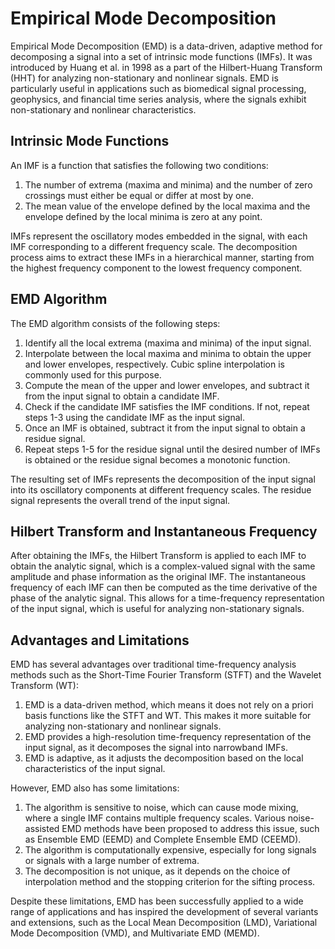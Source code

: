 # Empirical Mode Decomposition

Empirical Mode Decomposition (EMD) is a data-driven, adaptive method for decomposing a signal into a set of intrinsic mode functions (IMFs). It was introduced by Huang et al. in 1998 as a part of the Hilbert-Huang Transform (HHT) for analyzing non-stationary and nonlinear signals. EMD is particularly useful in applications such as biomedical signal processing, geophysics, and financial time series analysis, where the signals exhibit non-stationary and nonlinear characteristics.

## Intrinsic Mode Functions

An IMF is a function that satisfies the following two conditions:

1. The number of extrema (maxima and minima) and the number of zero crossings must either be equal or differ at most by one.
2. The mean value of the envelope defined by the local maxima and the envelope defined by the local minima is zero at any point.

IMFs represent the oscillatory modes embedded in the signal, with each IMF corresponding to a different frequency scale. The decomposition process aims to extract these IMFs in a hierarchical manner, starting from the highest frequency component to the lowest frequency component.

## EMD Algorithm

The EMD algorithm consists of the following steps:

1. Identify all the local extrema (maxima and minima) of the input signal.
2. Interpolate between the local maxima and minima to obtain the upper and lower envelopes, respectively. Cubic spline interpolation is commonly used for this purpose.
3. Compute the mean of the upper and lower envelopes, and subtract it from the input signal to obtain a candidate IMF.
4. Check if the candidate IMF satisfies the IMF conditions. If not, repeat steps 1-3 using the candidate IMF as the input signal.
5. Once an IMF is obtained, subtract it from the input signal to obtain a residue signal.
6. Repeat steps 1-5 for the residue signal until the desired number of IMFs is obtained or the residue signal becomes a monotonic function.

The resulting set of IMFs represents the decomposition of the input signal into its oscillatory components at different frequency scales. The residue signal represents the overall trend of the input signal.

## Hilbert Transform and Instantaneous Frequency

After obtaining the IMFs, the Hilbert Transform is applied to each IMF to obtain the analytic signal, which is a complex-valued signal with the same amplitude and phase information as the original IMF. The instantaneous frequency of each IMF can then be computed as the time derivative of the phase of the analytic signal. This allows for a time-frequency representation of the input signal, which is useful for analyzing non-stationary signals.

## Advantages and Limitations

EMD has several advantages over traditional time-frequency analysis methods such as the Short-Time Fourier Transform (STFT) and the Wavelet Transform (WT):

1. EMD is a data-driven method, which means it does not rely on a priori basis functions like the STFT and WT. This makes it more suitable for analyzing non-stationary and nonlinear signals.
2. EMD provides a high-resolution time-frequency representation of the input signal, as it decomposes the signal into narrowband IMFs.
3. EMD is adaptive, as it adjusts the decomposition based on the local characteristics of the input signal.

However, EMD also has some limitations:

1. The algorithm is sensitive to noise, which can cause mode mixing, where a single IMF contains multiple frequency scales. Various noise-assisted EMD methods have been proposed to address this issue, such as Ensemble EMD (EEMD) and Complete Ensemble EMD (CEEMD).
2. The algorithm is computationally expensive, especially for long signals or signals with a large number of extrema.
3. The decomposition is not unique, as it depends on the choice of interpolation method and the stopping criterion for the sifting process.

Despite these limitations, EMD has been successfully applied to a wide range of applications and has inspired the development of several variants and extensions, such as the Local Mean Decomposition (LMD), Variational Mode Decomposition (VMD), and Multivariate EMD (MEMD).
